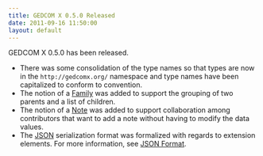 ```yaml
---
title: GEDCOM X 0.5.0 Released
date: 2011-09-16 11:50:00
layout: default
---
```


GEDCOM X 0.5.0 has been released.

* There was some consolidation of the type names so that types are now in the `http://gedcomx.org/` namespace 
  and type names have been capitalized to conform to convention.
* The notion of a [Family](http://www.gedcomx.org/namespaces/gxc_el_family.html) was added to support the
  grouping of two parents and a list of children.
* The notion of a [Note](http://www.gedcomx.org/namespaces/gx_Note.html) was added to support collaboration
  among contributors that want to add a note without having to modify the data values.
* The [JSON](http://json.org) serialization format was formalized with regards to extension elements. For
  more information, see [JSON Format](http://www.gedcomx.org/JSON-Format.html).
